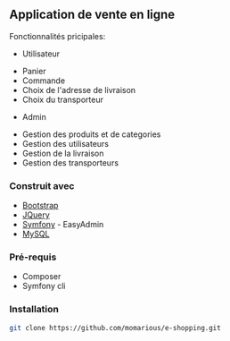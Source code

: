 ## Application de vente en ligne

Fonctionnalités pricipales:
- Utilisateur
* Panier
* Commande
* Choix de l'adresse de livraison
* Choix du transporteur
- Admin
* Gestion des produits et de categories
* Gestion des utilisateurs
* Gestion de la livraison
* Gestion des transporteurs

### Construit avec

* [Bootstrap](https://getbootstrap.com)
* [JQuery](https://jquery.com)
* [Symfony](https://symfony.com) - EasyAdmin
* [MySQL](https://www.mysql.com)

### Pré-requis

* Composer
* Symfony cli

### Installation

   ```sh
   git clone https://github.com/momarious/e-shopping.git
   ```

